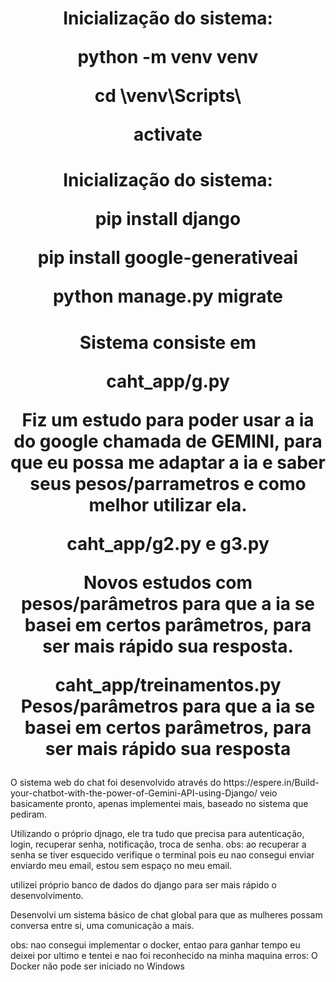<h1 align="center">
Inicialização do sistema:
<p>python -m venv venv</p>
<p>cd \venv\Scripts\</p>
<p>activate</p>
</h1>

<h1 align="center">
Inicialização do sistema:
<p>pip install django</p>
<p>pip install google-generativeai</p>
<p>python manage.py migrate</p>
</h1>

<h1 align="center">Sistema consiste em
<p>caht_app/g.py</p>
<p>Fiz um estudo para poder usar a ia do google chamada de GEMINI, para que eu possa me adaptar a ia e saber seus pesos/parrametros e como melhor utilizar ela.
</p>

<p>caht_app/g2.py e g3.py</p>
<p>Novos estudos com pesos/parâmetros para que a ia se basei em certos parâmetros, para ser mais rápido  sua resposta.</p>

caht_app/treinamentos.py
Pesos/parâmetros para que a ia se basei em certos parâmetros, para ser mais rápido  sua resposta
</h1>
O sistema web do chat foi desenvolvido através  do https://espere.in/Build-your-chatbot-with-the-power-of-Gemini-API-using-Django/
veio basicamente pronto, apenas implementei mais, baseado no sistema que  pediram. 



Utilizando o próprio djnago, ele tra tudo que precisa para autenticação, login, recuperar senha, notificação, troca de senha.
obs: ao recuperar a senha se tiver esquecido verifique o terminal pois eu nao consegui enviar enviardo meu email, estou sem espaço no meu email.

utilizei próprio banco de dados do django para ser mais rápido o desenvolvimento. 


Desenvolvi um sistema básico de chat global para que as mulheres possam conversa entre si, uma comunicação a mais.




obs: nao consegui implementar o docker, entao para ganhar tempo eu deixei por ultimo e tentei  e nao foi reconhecido na minha maquina 
erros: O Docker não pode ser iniciado no Windows